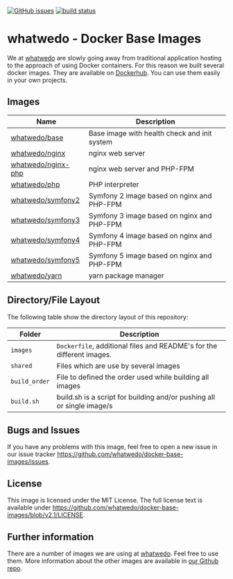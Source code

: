 [![GitHub issues](https://img.shields.io/github/issues/whatwedo/docker-base-images.svg)](https://github.com/whatwedo/docker-base-images/issues)
[![build status](https://dev.whatwedo.ch/whatwedo/docker-base-images/badges/v2.1/build.svg)](https://dev.whatwedo.ch/whatwedo/docker-base-images/commits/v2.1)

# whatwedo - Docker Base Images

We at [whatwedo](https://whatwedo.ch/) are slowly going away from traditional application hosting to the approach of using Docker containers. For this reason we built several docker images. They are available on [Dockerhub](https://hub.docker.com/u/whatwedo/). You can use them easily in your own projects.


## Images

| Name | Description |
|---|---|
| [whatwedo/base](https://github.com/whatwedo/docker-base-images/tree/v2.1/images/base) | Base image with health check and init system |
| [whatwedo/nginx](https://github.com/whatwedo/docker-base-images/tree/v2.1/images/nginx) | nginx web server |
| [whatwedo/nginx-php](https://github.com/whatwedo/docker-base-images/tree/v2.1/images/nginx-php) | nginx web server and PHP-FPM |
| [whatwedo/php](https://github.com/whatwedo/docker-base-images/tree/v2.1/images/php) | PHP interpreter |
| [whatwedo/symfony2](https://github.com/whatwedo/docker-base-images/tree/v2.1/images/symfony2) | Symfony 2 image based on nginx and PHP-FPM |
| [whatwedo/symfony3](https://github.com/whatwedo/docker-base-images/tree/v2.1/images/symfony3) | Symfony 3 image based on nginx and PHP-FPM |
| [whatwedo/symfony4](https://github.com/whatwedo/docker-base-images/tree/v2.1/images/symfony4) | Symfony 4 image based on nginx and PHP-FPM |
| [whatwedo/symfony5](https://github.com/whatwedo/docker-base-images/tree/v2.1/images/symfony5) | Symfony 5 image based on nginx and PHP-FPM |
| [whatwedo/yarn](https://github.com/whatwedo/docker-base-images/tree/v2.1/images/yarn) | yarn package manager |


## Directory/File Layout

The following table show the directory layout of this repository:

| Folder | Description |
|---|---|
| `images` | `Dockerfile`, additional files and README's for the different images. |
| `shared`| Files which are use by several images |
| `build_order`| File to defined the order used while building all images |
| `build.sh`| build.sh is a script for building and/or pushing all or single image/s |


## Bugs and Issues

If you have any problems with this image, feel free to open a new issue in our issue tracker https://github.com/whatwedo/docker-base-images/issues.


## License

This image is licensed under the MIT License. The full license text is available under https://github.com/whatwedo/docker-base-images/blob/v2.1/LICENSE.


## Further information

There are a number of images we are using at [whatwedo](https://whatwedo.ch/). Feel free to use them. More information about the other images are available in [our Github repo](https://github.com/whatwedo/docker-base-images).
